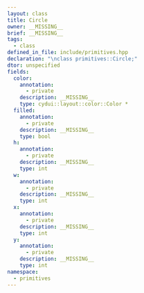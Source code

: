 ```yaml
---
layout: class
title: Circle
owner: __MISSING__
brief: __MISSING__
tags:
  - class
defined_in_file: include/primitives.hpp
declaration: "\nclass primitives::Circle;"
dtor: unspecified
fields:
  color:
    annotation:
      - private
    description: __MISSING__
    type: cydui::layout::color::Color *
  filled:
    annotation:
      - private
    description: __MISSING__
    type: bool
  h:
    annotation:
      - private
    description: __MISSING__
    type: int
  w:
    annotation:
      - private
    description: __MISSING__
    type: int
  x:
    annotation:
      - private
    description: __MISSING__
    type: int
  y:
    annotation:
      - private
    description: __MISSING__
    type: int
namespace:
  - primitives
---
```

